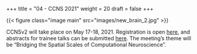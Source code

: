 +++
title = "04 - CCNS 2021"
weight = 20
draft = false
+++

{{< figure class="image main" src="images/new_brain_2.jpg" >}}

CCNSv2 will take place on May 17-18, 2021. Registration is open [here](https://www.crowdcast.io/e/ccnsv2/register), and abstracts for trainee talks can be submitted [here](https://docs.google.com/forms/d/e/1FAIpQLSdCRPkDuPdoS3M7PISDITXfB__rWDiFEi94uEaUDa-SIxyniw/viewform).
The meeting’s theme will be “Bridging the Spatial Scales of Computational Neuroscience”.
